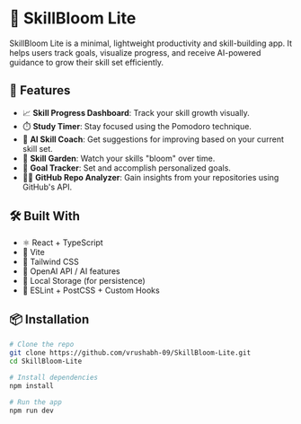# 🌱 SkillBloom Lite

SkillBloom Lite is a minimal, lightweight productivity and skill-building app. It helps users track goals, visualize progress, and receive AI-powered guidance to grow their skill set efficiently.

## 🚀 Features

- 📈 **Skill Progress Dashboard**: Track your skill growth visually.
- ⏱️ **Study Timer**: Stay focused using the Pomodoro technique.
- 🧠 **AI Skill Coach**: Get suggestions for improving based on your current skill set.
- 🌻 **Skill Garden**: Watch your skills "bloom" over time.
- 🎯 **Goal Tracker**: Set and accomplish personalized goals.
- 🧑‍💻 **GitHub Repo Analyzer**: Gain insights from your repositories using GitHub's API.

## 🛠️ Built With

- ⚛️ React + TypeScript
- 🧪 Vite
- 💨 Tailwind CSS
- 🤖 OpenAI API / AI features
- 🔐 Local Storage (for persistence)
- 🔧 ESLint + PostCSS + Custom Hooks

## 📦 Installation

```bash
# Clone the repo
git clone https://github.com/vrushabh-09/SkillBloom-Lite.git
cd SkillBloom-Lite

# Install dependencies
npm install

# Run the app
npm run dev
